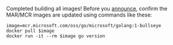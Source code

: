 Completed building all images! Before you [announce](https://github.com/microsoft/go-infra/blob/main/docs/release-process/instructions.md#making-the-internal-announcement), confirm the MAR/MCR images are updated using commands like these:

```
image=mcr.microsoft.com/oss/go/microsoft/golang:1-bullseye
docker pull $image
docker run -it --rm $image go version
```
